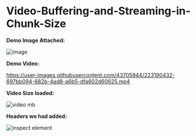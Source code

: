 # Video-Buffering-and-Streaming-in-Chunk-Size

**Demo Image Attached:**

![image](https://user-images.githubusercontent.com/43705944/223187922-3555b78e-b1ee-4bd9-8052-3b155024afe4.png)



**Demo Video:**

https://user-images.githubusercontent.com/43705944/223190432-697bb094-682b-4ad8-a6b5-dfa602d60625.mp4



**Video Size loaded:**

![video mb](https://user-images.githubusercontent.com/43705944/223195660-1b3813ae-1fe6-4152-a8d0-f41698a445fc.png)




**Headers we had added:**

![inspect element](https://user-images.githubusercontent.com/43705944/223195371-736aaaaf-b9cf-4752-8d8b-63a0703ecae8.png)
